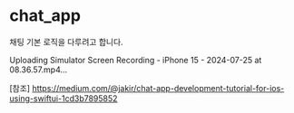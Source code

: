 # chat_app

채팅 기본 로직을 다루려고 합니다. 



Uploading Simulator Screen Recording - iPhone 15 - 2024-07-25 at 08.36.57.mp4…

[참조]
https://medium.com/@jakir/chat-app-development-tutorial-for-ios-using-swiftui-1cd3b7895852
